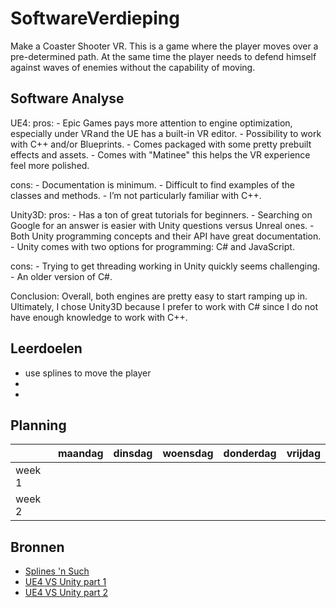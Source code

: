 # SoftwareVerdieping
Make a Coaster Shooter VR. This is a game where the player moves over a pre-determined path.
At the same time the player needs to defend himself against waves of enemies without the capability of moving.

## Software Analyse 
UE4: 
  pros:
    - Epic Games pays more attention to engine optimization, especially under VR and the UE has a built-in VR editor.
    - Possibility to work with C++ and/or Blueprints.
    - Comes packaged with some pretty prebuilt effects and assets.
    - Comes with "Matinee" this helps the VR experience feel more polished.
  
  cons:
    - Documentation is minimum.
    - Difficult to find examples of the classes and methods.
    - I’m not particularly familiar with C++.

Unity3D:
  pros:
    - Has a ton of great tutorials for beginners.
    - Searching on Google for an answer is easier with Unity questions versus Unreal ones.
    - Both Unity programming concepts and their API have great documentation.
    - Unity comes with two options for programming: C# and JavaScript.
    
  cons:
    - Trying to get threading working in Unity quickly seems challenging.
    - An older version of C#.
    
Conclusion: 
Overall, both engines are pretty easy to start ramping up in. Ultimately, I chose Unity3D because I prefer to work with C# since I do not have enough knowledge to work with C++. 

## Leerdoelen 
- use splines to move the player
- 
- 

## Planning 
| | maandag | dinsdag | woensdag | donderdag | vrijdag |
| --- | --- | --- | --- | --- | --- |
|week 1 |
|week 2 |

## Bronnen
- [Splines 'n Such](http://phildogames.com/blog/spline.html)
- [UE4 VS Unity part 1](https://medium.com/vrtoken/unreal-engine-vs-unity-expert-opinion-and-analytics-from-vrt-world-developer-e5dd3039cf68)
- [UE4 VS Unity part 2](https://blog.thesoapcollective.com/jumping-into-vr-unreal-vs-unity-in-one-weekend-4e5082657925)
